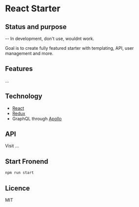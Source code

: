 # React Starter

## Status and purpose

-- In development, don't use, wouldnt work.

Goal is to create fully featured starter with templating, API, user management and more.

## Features

...

## Technology

* [React](https://github.com/facebook/react)
* [Redux](https://github.com/reduxjs/redux)
* GraphQL through [Apollo](https://github.com/apollographql/react-apollo)

## API

Visit ...

## Start Fronend

```bash
npm run start
```

## Licence

MIT
